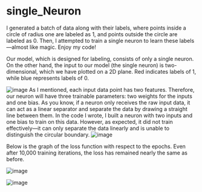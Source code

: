 # single_Neuron
I generated a batch of data along with their labels, where points inside a circle of radius one are labeled as 1, and points outside the circle are labeled as 0. Then, I attempted to train a single neuron to learn these labels—almost like magic. Enjoy my code!

Our model, which is designed for labeling, consists of only a single neuron.
On the other hand, the input to our model (the single neuron) is two-dimensional, which we have plotted on a 2D plane.
Red indicates labels of 1, while blue represents labels of 0.

![image](https://github.com/user-attachments/assets/e221e704-452f-46ce-9529-ea97b7fa01b0)
As I mentioned, each input data point has two features. Therefore, our neuron will have three trainable parameters: two weights for the inputs and one bias.
As you know, if a neuron only receives the raw input data, it can act as a linear separator and separate the data by drawing a straight line between them.
In the code I wrote, I built a neuron with two inputs and one bias to train on this data. However, as expected, it did not train effectively—it can only separate the data linearly and is unable to distinguish the circular boundary.
![image](https://github.com/user-attachments/assets/ce4829d9-15ab-4c82-9dbf-0b6d1bbd774e)

Below is the graph of the loss function with respect to the epochs. Even after 10,000 training iterations, the loss has remained nearly the same as before.

![image](https://github.com/user-attachments/assets/f954c2ad-2f67-4e2e-9ec7-1f835dc6435b)


![image](https://github.com/user-attachments/assets/cfcaf1c4-ad82-4dc9-90e5-120545072cec)
